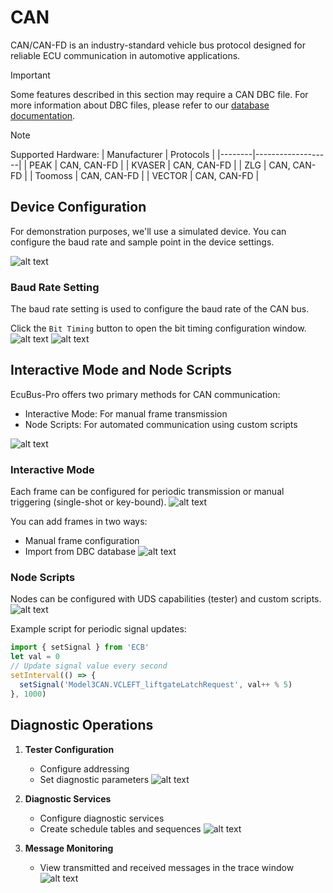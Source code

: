 # CAN

CAN/CAN-FD is an industry-standard vehicle bus protocol designed for reliable ECU communication in automotive applications.

> [!IMPORTANT]
> Some features described in this section may require a CAN DBC file. For more information about DBC files, please refer to our [database documentation](../dbc).

> [!NOTE]
> Supported Hardware:
> | Manufacturer | Protocols |
> |--------|-------------------|
> | PEAK | CAN, CAN-FD |
> | KVASER | CAN, CAN-FD |
> | ZLG | CAN, CAN-FD |
> | Toomoss | CAN, CAN-FD |
> | VECTOR | CAN, CAN-FD |

## Device Configuration

For demonstration purposes, we'll use a simulated device. You can configure the baud rate and sample point in the device settings.

![alt text](image.png)

### Baud Rate Setting

The baud rate setting is used to configure the baud rate of the CAN bus.

Click the `Bit Timing` button to open the bit timing configuration window.
![alt text](image-8.png)
![alt text](image-9.png)



## Interactive Mode and Node Scripts

EcuBus-Pro offers two primary methods for CAN communication:

- Interactive Mode: For manual frame transmission
- Node Scripts: For automated communication using custom scripts

![alt text](image-1.png)

### Interactive Mode

Each frame can be configured for periodic transmission or manual triggering (single-shot or key-bound).
![alt text](image-2.png)

You can add frames in two ways:

- Manual frame configuration
- Import from DBC database
  ![alt text](image-3.png)

### Node Scripts

Nodes can be configured with UDS capabilities (tester) and custom scripts.
![alt text](image-4.png)

Example script for periodic signal updates:

```typescript
import { setSignal } from 'ECB'
let val = 0
// Update signal value every second
setInterval(() => {
  setSignal('Model3CAN.VCLEFT_liftgateLatchRequest', val++ % 5)
}, 1000)
```

## Diagnostic Operations

1. **Tester Configuration**

   - Configure addressing
   - Set diagnostic parameters
     ![alt text](image-5.png)

2. **Diagnostic Services**

   - Configure diagnostic services
   - Create schedule tables and sequences
     ![alt text](image-6.png)

3. **Message Monitoring**
   - View transmitted and received messages in the trace window
     ![alt text](image-7.png)
